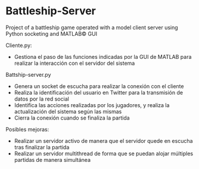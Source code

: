 # Battleship-Server
Project of a battleship game operated with a model client server using Python socketing and MATLAB© GUI

Cliente.py:
  - Gestiona el paso de las funciones indicadas por la GUI de MATLAB para realizar la interacción con el servidor del sistema


Battship-server.py
  - Genera un socket de escucha para realizar la conexión con el cliente
  - Realiza la identificación del usuario en Twitter para la transmisión de datos por la red social
  - Identifica las acciones realizadas por los jugadores, y realiza la actualización del sistema según las mismas
  - Cierra la conexión cuando se finaliza la partida

Posibles mejoras:
  - Realizar un servidor activo de manera que el servidor quede en escucha tras finalizar la partida
  - Realizar un servidor multithread de forma que se puedan alojar múltiples partidas de manera simultánea

